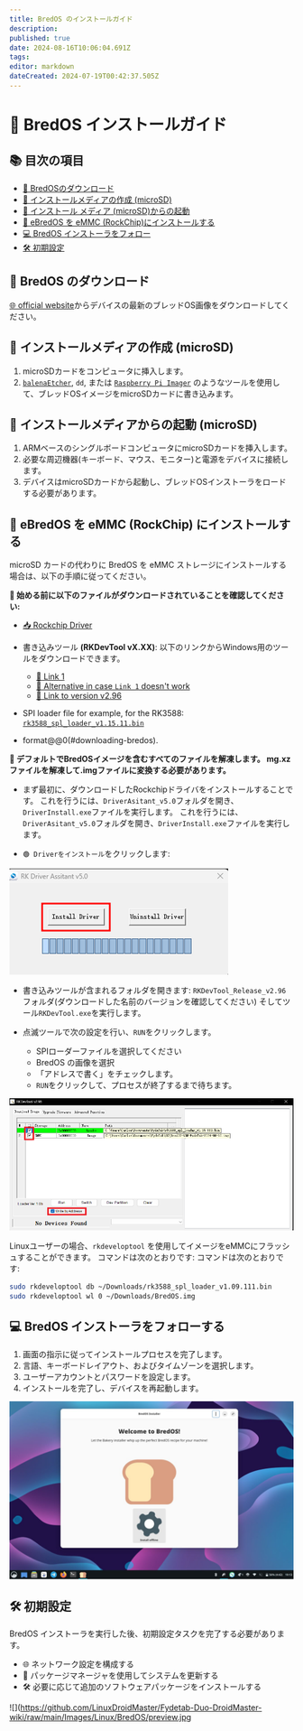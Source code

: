 ```yaml
---
title: BredOS のインストールガイド
description:
published: true
date: 2024-08-16T10:06:04.691Z
tags:
editor: markdown
dateCreated: 2024-07-19T00:42:37.505Z
---
```


# 🍞 BredOS インストールガイド

## 📚 目次の項目

- [🔽 BredOSのダウンロード](#downloading-bredos)
- [💽 インストールメディアの作成 (microSD)](#creating-the-installation-media-microsd)
- [🚀 インストール メディア (microSD)からの起動](#booting-from-the-installation-media-microsd)
- [💾 eBredOS を eMMC (RockChip)にインストールする](#installing-bredos-to-emmc-rockchip)
- [💻 BredOS インストーラをフォロー](#follow-bredos-installer)
- [🛠️ 初期設定](#initial-configuration)

## 🔽 BredOS のダウンロード

[🌐 official website](https://bredos.org/download.html)からデバイスの最新のブレッドOS画像をダウンロードしてください。

## 💽 インストールメディアの作成 (microSD)

1. microSDカードをコンピュータに挿入します。
2. [`balenaEtcher`](https://etcher.balena.io/), `dd`, または [`Raspberry Pi Imager`](https://www.raspberrypi.com/software/) のようなツールを使用して、ブレッドOSイメージをmicroSDカードに書き込みます。

## 🚀 インストールメディアからの起動 (microSD)

1. ARMベースのシングルボードコンピュータにmicroSDカードを挿入します。
2. 必要な周辺機器(キーボード、マウス、モニター)と電源をデバイスに接続します。
3. デバイスはmicroSDカードから起動し、ブレッドOSインストーラをロードする必要があります。

## 💾 eBredOS を eMMC (RockChip) にインストールする

microSD カードの代わりに BredOS を eMMC ストレージにインストールする場合は、以下の手順に従ってください。

**📝 始める前に以下のファイルがダウンロードされていることを確認してください:**

- [📥 Rockchip Driver](https://dl.radxa.com/tools/windows/DriverAsitant_v5.0.zip)

- 書き込みツール **(RKDevTool vX.XX)**: 以下のリンクからWindows用のツールをダウンロードできます。
  - [🔗 Link 1](https://docs.radxa.com/en/compute-module/cm5/radxa-os/low-level-dev/rkdevtool)
  - [🔗 Alternative in case `Link 1` doesn't work](https://dl.radxa.com/tools/windows/)
  - [🔗 Link to version v2.96](https://dl.radxa.com/tools/windows/RKDevTool_Release_v2.96_zh.zip)

- SPI loader file for example, for the RK3588: [`rk3588_spl_loader_v1.15.11.bin`](https://dl.radxa.com/rock5/sw/images/loader/rk3588_spl_loader_v1.15.11.bin)

- format@@0(#downloading-bredos).

**📂 デフォルトでBredOSイメージを含むすべてのファイルを解凍します。 mg.xzファイルを解凍して.imgファイルに変換する必要があります。**

- まず最初に、ダウンロードしたRockchipドライバをインストールすることです。 これを行うには、`DriverAsitant_v5.0`フォルダを開き、`DriverInstall.exe`ファイルを実行します。 これを行うには、`DriverAsitant_v5.0`フォルダを開き、`DriverInstall.exe`ファイルを実行します。

- `🟢 Driverをインストール`をクリックします:

![](https://github.com/LinuxDroidMaster/Fydetab-Duo-DroidMaster-wiki/raw/main/Images/Android/AOSP/install_drivers.png)

- 書き込みツールが含まれるフォルダを開きます: `RKDevTool_Release_v2.96` フォルダ(ダウンロードした名前のバージョンを確認してください) そしてツール`RKDevTool.exe`を実行します。

- 点滅ツールで次の設定を行い、`RUN`をクリックします。
  - SPIローダーファイルを選択してください
  - BredOS の画像を選択
  - 「アドレスで書く」をチェックします。
  - `RUN`をクリックして、プロセスが終了するまで待ちます。

![](https://github.com/LinuxDroidMaster/Fydetab-Duo-DroidMaster-wiki/raw/main/Images/Linux/BredOS/flashing_tool_config.png)

Linuxユーザーの場合、`rkdeveloptool` を使用してイメージをeMMCにフラッシュすることができます。 コマンドは次のとおりです: コマンドは次のとおりです:

```bash
sudo rkdeveloptool db ~/Downloads/rk3588_spl_loader_v1.09.111.bin
sudo rkdeveloptool wl 0 ~/Downloads/BredOS.img
```

## 💻 BredOS インストーラをフォローする

1. 画面の指示に従ってインストールプロセスを完了します。
2. 言語、キーボードレイアウト、およびタイムゾーンを選択します。
3. ユーザーアカウントとパスワードを設定します。
4. インストールを完了し、デバイスを再起動します。

![](https://github.com/LinuxDroidMaster/Fydetab-Duo-DroidMaster-wiki/raw/main/Images/Linux/BredOS/breDOS_installer.jpg)

## 🛠️ 初期設定

BredOS インストーラを実行した後、初期設定タスクを完了する必要があります。

- 🌐 ネットワーク設定を構成する
- 🔄 パッケージマネージャを使用してシステムを更新する
- 🛠️ 必要に応じて追加のソフトウェアパッケージをインストールする

![](https://github.com/LinuxDroidMaster/Fydetab-Duo-DroidMaster-wiki/raw/main/Images/Linux/BredOS/preview.jpg